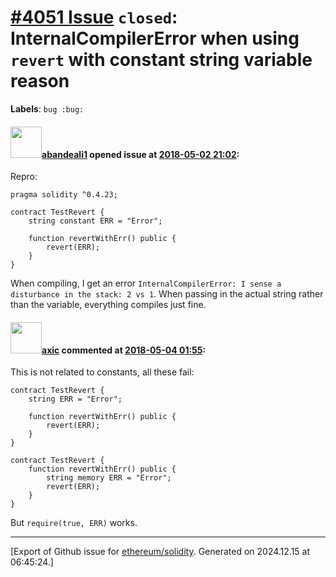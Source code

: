 # [\#4051 Issue](https://github.com/ethereum/solidity/issues/4051) `closed`: InternalCompilerError when using `revert` with constant string variable reason
**Labels**: `bug :bug:`


#### <img src="https://avatars.githubusercontent.com/u/18060168?u=119fee024861ba272356878a16540a534b61d88a&v=4" width="50">[abandeali1](https://github.com/abandeali1) opened issue at [2018-05-02 21:02](https://github.com/ethereum/solidity/issues/4051):

Repro:
```
pragma solidity ^0.4.23;

contract TestRevert {
    string constant ERR = "Error";
    
    function revertWithErr() public {
        revert(ERR);
    }
}
```

When compiling, I get an error `InternalCompilerError: I sense a disturbance in the stack: 2 vs 1`. When passing in the actual string rather than the variable, everything compiles just fine.

#### <img src="https://avatars.githubusercontent.com/u/20340?v=4" width="50">[axic](https://github.com/axic) commented at [2018-05-04 01:55](https://github.com/ethereum/solidity/issues/4051#issuecomment-386487493):

This is not related to constants, all these fail:
```
contract TestRevert {
    string ERR = "Error";
    
    function revertWithErr() public {
        revert(ERR);
    }
}
```

```
contract TestRevert {
    function revertWithErr() public {
        string memory ERR = "Error";
        revert(ERR);
    }
}
```

But `require(true, ERR)` works.


-------------------------------------------------------------------------------



[Export of Github issue for [ethereum/solidity](https://github.com/ethereum/solidity). Generated on 2024.12.15 at 06:45:24.]
